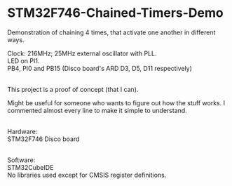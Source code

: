 # STM32F746-Chained-Timers-Demo
Demonstration of chaining 4 times, that activate one another in different ways.

Clock: 216MHz; 25MHz external oscillator with PLL.<br>
LED on PI1.<br>
PB4, PI0 and PB15 (Disco board's ARD D3, D5, D11 respectively)
<br><br>


This project is a proof of concept (that I can).

Might be useful for someone who wants to figure out how the stuff works.
I commented almost every line to make it simple to understand.
<br><br>

Hardware:<br>
STM32F746 Disco board
<br><br>

Software:<br>
STM32CubeIDE<br>
No libraries used except for CMSIS register definitions.
